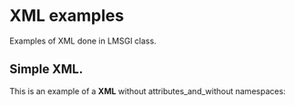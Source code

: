 # XML examples

Examples of XML done in LMSGI class.

## Simple XML.

This is an example of a **XML** without attributes_and_without namespaces:
